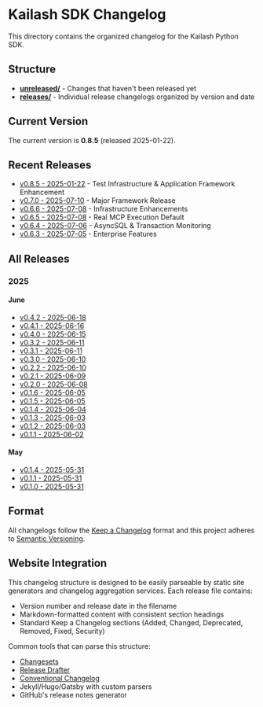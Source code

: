 # Kailash SDK Changelog

This directory contains the organized changelog for the Kailash Python SDK.

## Structure

- **[unreleased/](unreleased/)** - Changes that haven't been released yet
- **[releases/](releases/)** - Individual release changelogs organized by version and date

## Current Version

The current version is **0.8.5** (released 2025-01-22).

## Recent Releases

- [v0.8.5 - 2025-01-22](releases/v0.8.5-2025-01-22.md) - Test Infrastructure & Application Framework Enhancement
- [v0.7.0 - 2025-07-10](releases/v0.7.0-2025-07-10.md) - Major Framework Release
- [v0.6.6 - 2025-07-08](releases/v0.6.6-2025-07-08.md) - Infrastructure Enhancements
- [v0.6.5 - 2025-07-08](releases/v0.6.5-2025-07-08.md) - Real MCP Execution Default
- [v0.6.4 - 2025-07-06](releases/v0.6.4-2025-07-06.md) - AsyncSQL & Transaction Monitoring
- [v0.6.3 - 2025-07-05](releases/v0.6.3-2025-07-05.md) - Enterprise Features

## All Releases

### 2025

#### June
- [v0.4.2 - 2025-06-18](releases/v0.4.2-2025-06-18.md)
- [v0.4.1 - 2025-06-16](releases/v0.4.1-2025-06-16.md)
- [v0.4.0 - 2025-06-15](releases/v0.4.0-2025-06-15.md)
- [v0.3.2 - 2025-06-11](releases/v0.3.2-2025-06-11.md)
- [v0.3.1 - 2025-06-11](releases/v0.3.1-2025-06-11.md)
- [v0.3.0 - 2025-06-10](releases/v0.3.0-2025-06-10.md)
- [v0.2.2 - 2025-06-10](releases/v0.2.2-2025-06-10.md)
- [v0.2.1 - 2025-06-09](releases/v0.2.1-2025-06-09.md)
- [v0.2.0 - 2025-06-08](releases/v0.2.0-2025-06-08.md)
- [v0.1.6 - 2025-06-05](releases/v0.1.6-2025-06-05.md)
- [v0.1.5 - 2025-06-05](releases/v0.1.5-2025-06-05.md)
- [v0.1.4 - 2025-06-04](releases/v0.1.4-2025-06-04.md)
- [v0.1.3 - 2025-06-03](releases/v0.1.3-2025-06-03.md)
- [v0.1.2 - 2025-06-03](releases/v0.1.2-2025-06-03.md)
- [v0.1.1 - 2025-06-02](releases/v0.1.1-2025-06-02.md)

#### May
- [v0.1.4 - 2025-05-31](releases/v0.1.4-2025-05-31.md)
- [v0.1.1 - 2025-05-31](releases/v0.1.1-2025-05-31.md)
- [v0.1.0 - 2025-05-31](releases/v0.1.0-2025-05-31.md)

## Format

All changelogs follow the [Keep a Changelog](https://keepachangelog.com/en/1.0.0/) format and this project adheres to [Semantic Versioning](https://semver.org/spec/v2.0.0.html).

## Website Integration

This changelog structure is designed to be easily parseable by static site generators and changelog aggregation services. Each release file contains:

- Version number and release date in the filename
- Markdown-formatted content with consistent section headings
- Standard Keep a Changelog sections (Added, Changed, Deprecated, Removed, Fixed, Security)

Common tools that can parse this structure:
- [Changesets](https://github.com/changesets/changesets)
- [Release Drafter](https://github.com/release-drafter/release-drafter)
- [Conventional Changelog](https://github.com/conventional-changelog/conventional-changelog)
- Jekyll/Hugo/Gatsby with custom parsers
- GitHub's release notes generator
